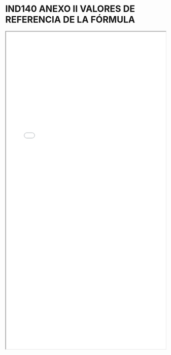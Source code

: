 # IND140 ANEXO II VALORES DE REFERENCIA DE LA FÓRMULA

<iframe src="../IND140 ANEXO II VALORES DE REFERENCIA DE LA FÓRMULA.pdf" width="100%" height="1000px"></iframe>
